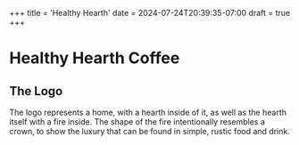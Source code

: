 +++
title = 'Healthy Hearth'
date = 2024-07-24T20:39:35-07:00
draft = true
+++

# Healthy Hearth Coffee

## The Logo
The logo represents a
home, with a hearth inside of it, as well as the hearth itself with a fire inside.
The shape of the fire intentionally resembles a crown, to show the luxury that can be found in simple, rustic food and drink.



